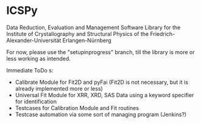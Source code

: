 # ICSPy
Data Reduction, Evaluation and Management Software Library for the Institute of Crystallography and Structural Physics of the Friedrich-Alexander-Universität Erlangen-Nürnberg

For now, please use the "setupinprogress" branch, till the library is more  or less working as intended.

Immediate ToDo s:

- Calibrate Module for Fit2D and pyFai (Fit2D is not necessary, but it is already implemented more or less)
- Universal Fit Module for XRR, XRD, SAS Data using a keyword specifier for identification
- Testcases for Calibration Module and Fit routines
- Testcase automation via some sort of managing program (Jenkins?)
